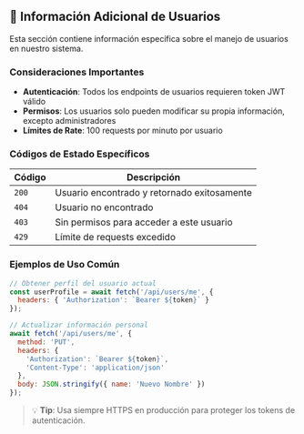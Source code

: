 ## 👥 Información Adicional de Usuarios

Esta sección contiene información específica sobre el manejo de usuarios en nuestro sistema.

### Consideraciones Importantes

- **Autenticación**: Todos los endpoints de usuarios requieren token JWT válido
- **Permisos**: Los usuarios solo pueden modificar su propia información, excepto administradores
- **Límites de Rate**: 100 requests por minuto por usuario

### Códigos de Estado Específicos

| Código | Descripción |
|--------|-------------|
| `200` | Usuario encontrado y retornado exitosamente |
| `404` | Usuario no encontrado |
| `403` | Sin permisos para acceder a este usuario |
| `429` | Límite de requests excedido |

### Ejemplos de Uso Común

```javascript
// Obtener perfil del usuario actual
const userProfile = await fetch('/api/users/me', {
  headers: { 'Authorization': `Bearer ${token}` }
});

// Actualizar información personal
await fetch('/api/users/me', {
  method: 'PUT',
  headers: {
    'Authorization': `Bearer ${token}`,
    'Content-Type': 'application/json'
  },
  body: JSON.stringify({ name: 'Nuevo Nombre' })
});
```

> 💡 **Tip**: Usa siempre HTTPS en producción para proteger los tokens de autenticación.